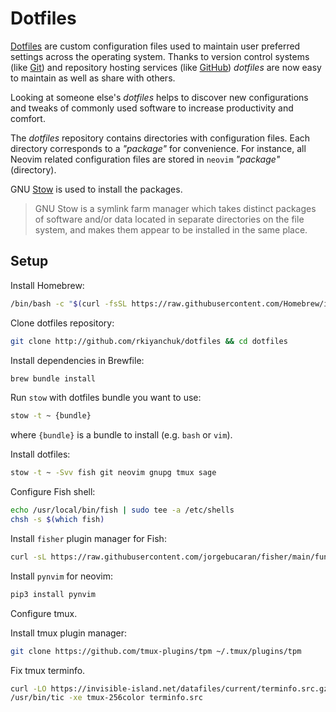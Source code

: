 # Dotfiles

[Dotfiles](https://wiki.archlinux.org/index.php/Dotfiles) are custom
configuration files used to maintain user preferred settings across the
operating system. Thanks to version control systems
(like [Git](http://git-scm.com/)) and repository hosting services
(like [GitHub](https://dotfiles.github.io)) *dotfiles* are now easy to maintain
as well as share with others.

Looking at someone else's *dotfiles* helps to discover new configurations and
tweaks of commonly used software to increase productivity and comfort.


The *dotfiles* repository contains directories with configuration files. Each
directory corresponds to a *"package"* for convenience. For instance, all
Neovim related configuration files are stored in `neovim` *"package"* (directory).

GNU [Stow](https://www.gnu.org/software/stow/) is used to install the packages.

> GNU Stow is a symlink farm manager which takes distinct packages of software
> and/or data located in separate directories on the file system, and makes
> them appear to be installed in the same place.

## Setup

Install Homebrew:

```sh
/bin/bash -c "$(curl -fsSL https://raw.githubusercontent.com/Homebrew/install/HEAD/install.sh)"
```

Clone dotfiles repository:

```bash
git clone http://github.com/rkiyanchuk/dotfiles && cd dotfiles
```

Install dependencies in Brewfile:

```sh
brew bundle install
```

Run `stow` with dotfiles bundle you want to use:

```bash
stow -t ~ {bundle}
```
where `{bundle}` is a bundle to install (e.g. `bash` or `vim`).

Install dotfiles:

```sh
stow -t ~ -Svv fish git neovim gnupg tmux sage
```

Configure Fish shell:

```sh
echo /usr/local/bin/fish | sudo tee -a /etc/shells
chsh -s $(which fish)
```

Install `fisher` plugin manager for Fish:
    
```sh
curl -sL https://raw.githubusercontent.com/jorgebucaran/fisher/main/functions/fisher.fish | source && fisher install jorgebucaran/fisher
```

Install `pynvim` for neovim:

```sh
pip3 install pynvim
```

Configure tmux.

Install tmux plugin manager:

```sh
git clone https://github.com/tmux-plugins/tpm ~/.tmux/plugins/tpm
```

Fix tmux terminfo.

```sh
curl -LO https://invisible-island.net/datafiles/current/terminfo.src.gz && gunzip terminfo.src.gz
/usr/bin/tic -xe tmux-256color terminfo.src
```